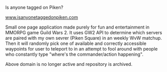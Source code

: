 Is anyone tagged on Piken?

www.isanyonetaggedonpiken.com

Small one page application made purely for fun and entertainment in MMORPG game Guild Wars 2. It uses GW2 API to determine which servers are paired with my own sevrer (Piken Square) in an weekly WvW matchup. Then it will randomly pick one of available and correctly accessible waypoints for user to teleport to in an attempt to fool around with people who constantly type "where's the commander/action happening".

Above domain is no longer active and repository is archived.
